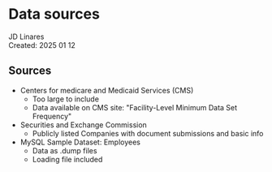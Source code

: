 # Data sources
JD Linares  
Created: 2025 01 12

## Sources
- Centers for medicare and Medicaid Services (CMS)
  - Too large to include
  - Data available on CMS site: "Facility-Level Minimum Data Set Frequency"
- Securities and Exchange Commission
  - Publicly listed Companies with document submissions and basic info
- MySQL Sample Dataset: Employees
  - Data as .dump files
  - Loading file included
